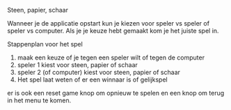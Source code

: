 Steen, papier, schaar

Wanneer je de applicatie opstart kun je kiezen voor speler vs speler of speler vs computer.
Als je je keuze hebt gemaakt kom je het juiste spel in.

Stappenplan voor het spel
1. maak een keuze of je tegen een speler wilt of tegen de computer
2. speler 1 kiest voor steen, papier of schaar
3. speler 2 (of computer) kiest voor steen, papier of schaar
4. Het spel laat weten of er een winnaar is of gelijkspel


er is ook een reset game knop om opnieuw te spelen en een knop om terug in het menu te komen.
